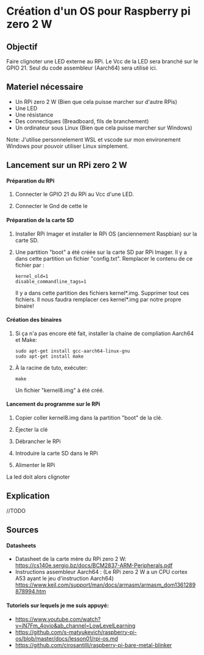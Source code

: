 # Création d'un OS pour Raspberry pi zero 2 W

## Objectif

Faire clignoter une LED externe au RPi. Le Vcc de la LED sera branché sur le GPIO 21.
Seul du code assembleur (Aarch64) sera utilisé ici.

## Materiel nécessaire

- Un RPi zero 2 W (Bien que cela puisse marcher sur d'autre RPis)
- Une LED
- Une résistance
- Des connectiques (Breadboard, fils de branchement)
- Un ordinateur sous Linux (Bien que cela puisse marcher sur Windows)

Note:
J'utilise personnelement WSL et vscode sur mon environement Windows pour pouvoir utiliser Linux simplement.

## Lancement sur un RPi zero 2 W

#### Préparation du RPi

1. Connecter le GPIO 21 du RPi au Vcc d'une LED.

2. Connecter le Gnd de cette le

#### Préparation de la carte SD

1. Installer RPi Imager et installer le RPi OS (anciennement Raspbian) sur la carte SD.

2. Une partition "boot" a été créée sur la carte SD par RPi Imager.
Il y a dans cette partition un fichier "config.txt". Remplacer le contenu de ce fichier par :
    ```
    kernel_old=1
    disable_commandline_tags=1
    ```
    Il y a dans cette partition des fichiers kernel*.img.
    Supprimer tout ces fichiers.
    Il nous faudra remplacer ces kernel*.img par notre propre binaire!

#### Création des binaires

1. Si ça n'a pas encore été fait, installer la chaine de compliation Aarch64 et Make:
    ```
    sudo apt-get install gcc-aarch64-linux-gnu
    sudo apt-get install make
    ```
2. À la racine de tuto, exécuter:
    ```
    make
    ```
    Un fichier "kernel8.img" à été créé.

#### Lancement du programme sur le RPi

1. Copier coller kernel8.img dans la partition "boot" de la clé.

2. Éjecter la clé

3. Débrancher le RPi

4. Introduire la carte SD dans le RPi

5. Alimenter le RPi

La led doit alors clignoter

## Explication

//TODO

## Sources

#### Datasheets

- Datasheet de la carte mère du RPi zero 2 W:
https://cs140e.sergio.bz/docs/BCM2837-ARM-Peripherals.pdf
- Instructions assembleur Aarch64 : (Le RPi zero 2 W a un CPU cortex A53 ayant le jeu d'instruction Aarch64)
https://www.keil.com/support/man/docs/armasm/armasm_dom1361289878994.htm

#### Tutoriels sur lequels je me suis appuyé:
- https://www.youtube.com/watch?v=jN7Fm_4ovio&ab_channel=LowLevelLearning
- https://github.com/s-matyukevich/raspberry-pi-os/blob/master/docs/lesson01/rpi-os.md
- https://github.com/cirosantilli/raspberry-pi-bare-metal-blinker